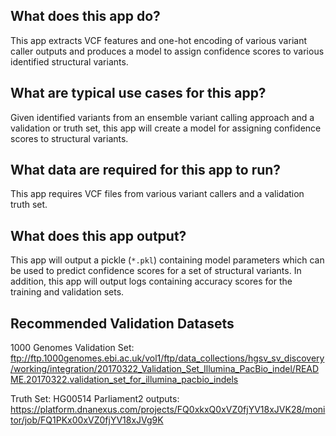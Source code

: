 <!-- dx-header -->

## What does this app do?

This app extracts VCF features and one-hot encoding of various variant caller
outputs and produces a model to assign confidence scores to various identified
structural variants.

## What are typical use cases for this app?

Given identified variants from an ensemble variant calling approach and a 
validation or truth set, this app will create a model for assigning confidence 
scores to structural variants.

## What data are required for this app to run?

This app requires VCF files from various variant callers and a validation truth set.

## What does this app output?

This app will output a pickle (`*.pkl`) containing model parameters which can 
be used to predict confidence scores for a set of structural variants. In 
addition, this app will output logs containing accuracy scores for the 
training and validation sets.

## Recommended Validation Datasets

1000 Genomes Validation Set:
ftp://ftp.1000genomes.ebi.ac.uk/vol1/ftp/data_collections/hgsv_sv_discovery/working/integration/20170322_Validation_Set_Illumina_PacBio_indel/README.20170322.validation_set_for_illumina_pacbio_indels

Truth Set:
HG00514 
Parliament2 outputs:
https://platform.dnanexus.com/projects/FQ0xkxQ0xVZ0fjYV18xJVK28/monitor/job/FQ1PKx00xVZ0fjYV18xJVg9K
